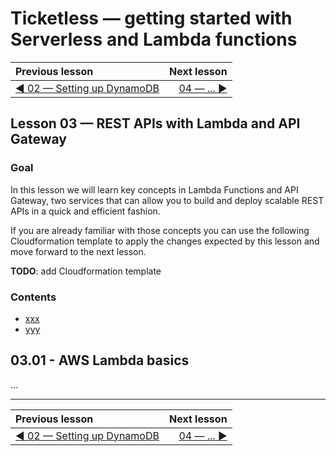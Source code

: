 # Ticketless — getting started with Serverless and Lambda functions

| Previous lesson  | Next lesson      |
| :--------------- | ---------------: |
| [◀︎ 02 — Setting up DynamoDB](../02-setting-up-dynamodb) | [04 — ... ▶︎](../04...) |


## Lesson 03 — REST APIs with Lambda and API Gateway


### Goal

In this lesson we will learn key concepts in Lambda Functions and API Gateway, two services that can allow you to build and deploy scalable REST APIs in a quick and efficient fashion.

If you are already familiar with those concepts you can use the following Cloudformation template to apply the changes expected by this lesson and move forward to the next lesson.

**TODO**: add Cloudformation template


### Contents

- [xxx](#0301---xxx)
- [yyy](#0301---yyy)


## 03.01 - AWS Lambda basics

...


---

| Previous lesson  | Next lesson      |
| :--------------- | ---------------: |
| [◀︎ 02 — Setting up DynamoDB](../02-setting-up-dynamodb) | [04 — ... ▶︎](../04...) |
